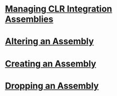 # [Managing CLR Integration Assemblies](managing-clr-integration-assemblies.md)
# [Altering an Assembly](altering-an-assembly.md)
# [Creating an Assembly](creating-an-assembly.md)
# [Dropping an Assembly](dropping-an-assembly.md)
